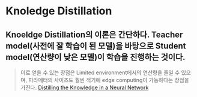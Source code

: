 #  Knoledge Distillation 
## Knoeldge Distillation의 이론은 간단하다. Teacher model(사전에 잘 학습이 된 모델)을 바탕으로 Student model(연산량이 낮은 모델)이 학습을 진행하는 것이다.
> 이로 얻을 수 있는 장점은 Limited environment에서의 연산량을 줄일 수 있으며, 파라메터의 사이즈도 훨씬 적기에 edge computing이 가능하다는 장점을 가진다. 
[Distilling the Knowledge in a Neural Network](https://arxiv.org/abs/1503.02531)


```python

```
